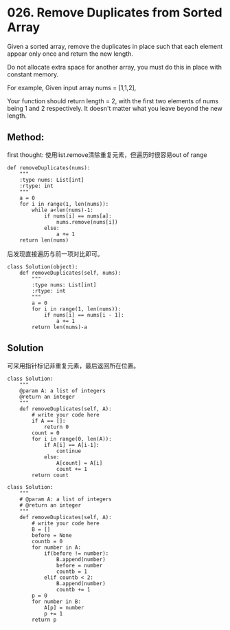 # 026. Remove Duplicates from Sorted Array

Given a sorted array, remove the duplicates in place such that each element appear only once and return the new length.

Do not allocate extra space for another array, you must do this in place with constant memory.

For example,
Given input array nums = [1,1,2],

Your function should return length = 2, 
with the first two elements of nums being 1 and 2 respectively. 
It doesn't matter what you leave beyond the new length.

## Method:

first thought: 使用list.remove清除重复元素，但遍历时很容易out of range
```
def removeDuplicates(nums):
    """
    :type nums: List[int]
    :rtype: int
    """
    a = 0
    for i in range(1, len(nums)):
        while a<len(nums)-1:
            if nums[i] == nums[a]:
                nums.remove(nums[i])
            else:
                a += 1
    return len(nums)
```
后发现直接遍历与前一项对比即可。
```
class Solution(object):
    def removeDuplicates(self, nums):
        """
        :type nums: List[int]
        :rtype: int
        """
        a = 0
        for i in range(1, len(nums)):
            if nums[i] == nums[i - 1]:
                a += 1
        return len(nums)-a
```

## Solution
可采用指针标记非重复元素，最后返回所在位置。

```
class Solution:
    """
    @param A: a list of integers
    @return an integer
    """
    def removeDuplicates(self, A):
        # write your code here
        if A == []:
            return 0
        count = 0
        for i in range(0, len(A)):
            if A[i] == A[i-1]:
                continue
            else:
                A[count] = A[i]
                count += 1
        return count
```
```
class Solution:
    """
    # @param A: a list of integers
    # @return an integer
    """
    def removeDuplicates(self, A):
        # write your code here
        B = []
        before = None
        countb = 0
        for number in A:
            if(before != number):
                B.append(number)
                before = number
                countb = 1
            elif countb < 2:
                B.append(number)
                countb += 1
        p = 0
        for number in B:
            A[p] = number
            p += 1
        return p
```



